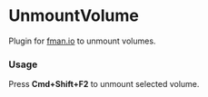 # UnmountVolume
Plugin for [fman.io](https://fman.io) to unmount volumes.

### Usage

Press **Cmd+Shift+F2** to unmount selected volume.
